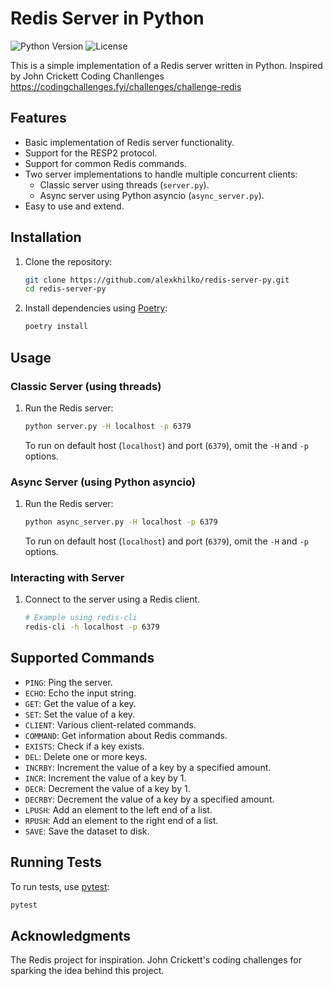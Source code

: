 # Redis Server in Python

![Python Version](https://img.shields.io/badge/python-3.10%2B-blue)
![License](https://img.shields.io/badge/license-MIT-green)

This is a simple implementation of a Redis server written in Python.
Inspired by John Crickett Coding Chanllenges https://codingchallenges.fyi/challenges/challenge-redis

## Features

- Basic implementation of Redis server functionality.
- Support for the RESP2 protocol.
- Support for common Redis commands.
- Two server implementations to handle multiple concurrent clients:
  - Classic server using threads (`server.py`).
  - Async server using Python asyncio (`async_server.py`).
- Easy to use and extend.

## Installation

1. Clone the repository:

    ```bash
    git clone https://github.com/alexkhilko/redis-server-py.git
    cd redis-server-py
    ```

2. Install dependencies using [Poetry](https://python-poetry.org/):

    ```bash
    poetry install
    ```

## Usage

### Classic Server (using threads)

1. Run the Redis server:

    ```bash
    python server.py -H localhost -p 6379
    ```

   To run on default host (`localhost`) and port (`6379`), omit the `-H` and `-p` options.

### Async Server (using Python asyncio)

1. Run the Redis server:

    ```bash
    python async_server.py -H localhost -p 6379
    ```

   To run on default host (`localhost`) and port (`6379`), omit the `-H` and `-p` options.

### Interacting with Server
1. Connect to the server using a Redis client.

    ```bash
    # Example using redis-cli
    redis-cli -h localhost -p 6379
    ```

## Supported Commands

- `PING`: Ping the server.
- `ECHO`: Echo the input string.
- `GET`: Get the value of a key.
- `SET`: Set the value of a key.
- `CLIENT`: Various client-related commands.
- `COMMAND`: Get information about Redis commands.
- `EXISTS`: Check if a key exists.
- `DEL`: Delete one or more keys.
- `INCRBY`: Increment the value of a key by a specified amount.
- `INCR`: Increment the value of a key by 1.
- `DECR`: Decrement the value of a key by 1.
- `DECRBY`: Decrement the value of a key by a specified amount.
- `LPUSH`: Add an element to the left end of a list.
- `RPUSH`: Add an element to the right end of a list.
- `SAVE`: Save the dataset to disk.

## Running Tests

To run tests, use [pytest](https://docs.pytest.org/en/stable/):

```bash
pytest
```

## Acknowledgments
The Redis project for inspiration.
John Crickett's coding challenges for sparking the idea behind this project.
